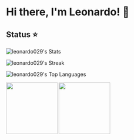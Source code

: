 # Hi there, I'm Leonardo! 👋

## Status ⭐
![leonardo029's Stats](https://github-readme-stats.vercel.app/api?username=leonardo029&theme=tokyonight&show_icons=true&hide_border=true&count_private=true)

![leonardo029's Streak](https://github-readme-streak-stats.herokuapp.com/?user=leonardo029&theme=tokyonight&hide_border=true)

![leonardo029's Top Languages](https://github-readme-stats.vercel.app/api/top-langs/?username=leonardo029&theme=tokyonight&show_icons=true&hide_border=true&layout=compact)

<img align=left height='140px'  src = 'https://github-readme-stats.vercel.app/api?username=leonardo029&theme=tokyonight&count_private=true&show_icons=true'>

<img align=center height='140px' src='https://github-readme-stats.vercel.app/api/top-langs/?username=leonardo029&theme=tokyonight&hide=html&layout=compact' >
